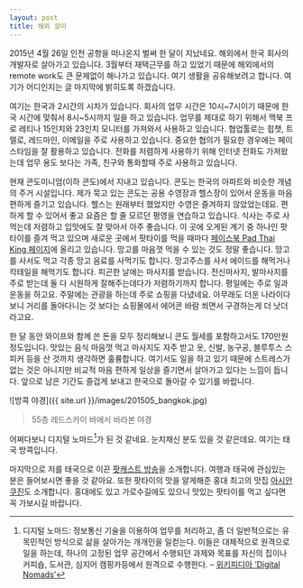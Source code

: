 ```yaml
---
layout: post
title: 해외 살이
---
```


2015년 4월 26일 인천 공항을 떠나온지 벌써 한 달이 지났네요. 해외에서 한국 회사의 개발자로 살아가고 있습니다. 3월부터 재택근무를 하고 있었기 때문에 해외에서의 remote work도 큰 문제없이 해나가고 있습니다. 여기 생활을 공유해보려고 합니다. 여기가 어디인지는 글 마지막에 밝히도록 하겠습니다.

여기는 한국과 2시간의 시차가 있습니다. 회사의 업무 시간은 10시~7시이기 때문에 한국 시간에 맞춰서 8시~5시까지 일을 하고 있습니다. 
업무를 제대로 하기 위해서 맥북 프로 레티나 15인치와 23인치 모니터를 가져와서 사용하고 있습니다. 협업툴로는 힙챗, 트렐로, 레드마인, 이메일을 주로 사용하고 있습니다. 중요한 협의가 필요한 경우에는 페이스타임을 잘 활용하고 있습니다.
전화를 저렴하게 사용하기 위해 인터넷 전화도 가져왔는데 업무 용도 보다는 가족, 친구와 통화할때 주로 사용하고 있습니다.

현재 콘도미니엄(이하 콘도)에서 지내고 있습니다. 콘도는 한국의 아파트와 비슷한 개념의 주거 시설입니다. 제가 묵고 있는 콘도는 공용 수영장과 헬스장이 있어서 운동을 마음 편하게 즐기고 있습니다. 헬스는 원래부터 했었지만 수영은 즐겨하지 않았었는데요. 편하게 할 수 있어서 좋고 요즘은 할 줄 모르던 평영을 연습하고 있습니다.
식사는 주로 사먹는데 저렴하고 입맛에도 잘 맞아서 아주 좋습니다. 이 곳에 오게된 계기 중 하나인 팟타이를 즐겨 먹고 있으며 새로운 곳에서 팟타이를 먹을 때마다 [페이스북 Pad Thai King 페이지](https://www.facebook.com/kingpadthai)에 올리고 있습니다. 망고를 마음껏 먹을 수 있는 것도 정말 좋습니다. 망고를 사서도 먹고 각종 망고 음료를 사먹기도 합니다. 망고주스를 사서 에이드를 해먹거나 칵테일을 해먹기도 합니다. 
피곤한 날에는 마사지를 받습니다. 전신마사지, 발마사지를 주로 받는데 둘 다 시원하게 잘해주는데다가 저렴하기까지 합니다. 
평일에는 주로 일과 운동을 하고요. 주말에는 관광을 하는데 주로 쇼핑을 다녔네요. 아무래도 더운 나라이다 보니 거리를 돌아다니는 것 보다는 쇼핑몰에서 에어콘 바람 쐬면서 구경하는게 더 낫더라고요.

한 달 동안 와이프와 함께 쓴 돈을 모두 정리해보니 콘도 월세를 포함하고서도 170만원 정도입니다. 맛있는 음식 마음껏 먹고 마사지도 자주 받고 옷, 신발, 농구공, 블루투스 스피커 등을 산 것까지 생각하면 훌륭합니다. 여기서도 일을 하고 있기 때문에 스트레스가 없는 것은 아니지만 비교적 마음 편하게 일상을 즐기면서 살아가고 있다는 느낌이 듭니다. 앞으로 남은 기간도 즐겁게 보내고 한국으로 돌아갈 수 있기를 바랍니다.

![방콕 야경]({{ site.url }}/images/201505_bangkok.jpg)

> 55층 레드스카이 바에서 바라본 야경

어쩌다보니 디지털 노마드[^Nomad]가 된 것 같네요. 눈치채신 분도 있을 것 같은데요. 여기는 태국 방콕입니다.

마지막으로 저를 태국으로 이끈 [팟캐스트 방송](https://soundcloud.com/ddanzi/ttt-47-1)을 소개합니다. 여행과 태국에 관심있는 분은 들어보시면 좋을 것 같아요.
또한 팟타이의 맛을 알게해준 홍대 최고의 맛집 [아시안쿠진](https://www.facebook.com/pages/아시아-쿠진/142038802603688?fref=ts)도 소개합니다. 홍대에도 있고 가로수길에도 있으니 맛있는 팟타이를 먹고 싶다면 꼭 가보시길 바랍니다.


[^Nomad]: 디지털 노마드: 정보통신 기술을 이용하여 업무를 처리하고, 좀 더 일반적으로는 유목민적인 방식으로 삶을 살아가는 개개인을 일컫는다. 이들은 대체적으로 원격으로 일을 하는데, 하나의 고정된 업무 공간에서 수행되던 과제와 목표를 자신의 집이나 커피숍, 도서관, 심지어 캠핑카등에서 원격으로 수행한다. – [위키피디아 ‘Digital Nomads’](http://en.wikipedia.org/wiki/Digital_nomad)
